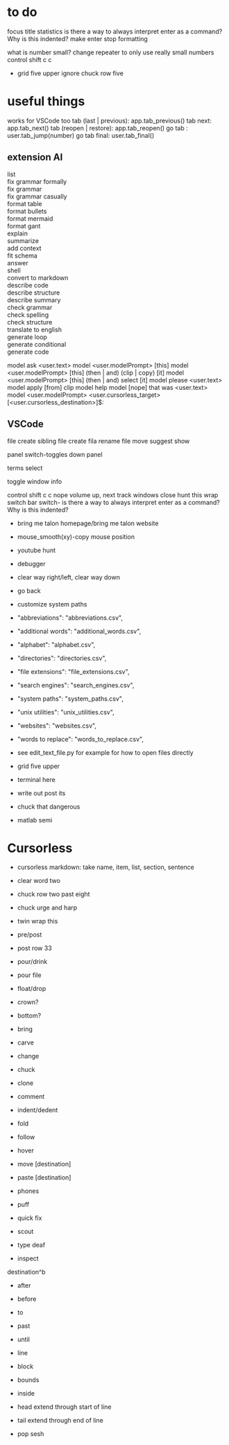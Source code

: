 # to do
focus title statistics
is there a way to always interpret enter as a command? Why is this indented?
make enter stop formatting

what is number small? change repeater to only use really small numbers
control shift c c
- grid five upper
ignore chuck row five

# useful things
works for VSCode too
tab (last | previous): app.tab_previous()
tab next: app.tab_next()
tab (reopen | restore): app.tab_reopen()
go tab <number>: user.tab_jump(number)
go tab final: user.tab_final()


## extension AI
list  
fix grammar formally  
fix grammar  
fix grammar casually  
format table  
format bullets  
format mermaid  
format gant  
explain  
summarize  
add context  
fit schema  
answer  
shell  
convert to markdown  
describe code  
describe structure  
describe summary  
check grammar  
check spelling  
check structure  
translate to english  
generate loop  
generate conditional  
generate code

model ask <user.text>
model <user.modelPrompt> [this]
model <user.modelPrompt> [this] (then | and) (clip | copy) [it]
model <user.modelPrompt> [this] (then | and) select [it]
model please <user.text>
model apply [from] clip
model help
model [nope] that was <user.text>
model <user.modelPrompt> <user.cursorless_target> [<user.cursorless_destination>]$:

## VSCode
file create sibling
file create
fila rename
file move
suggest show

panel switch-toggles down panel

terms select

toggle window info

control shift c c
nope
volume up, next track
windows close
hunt this <word>
wrap switch bar switch- is there a way to always interpret enter as a command? Why is this indented?

- bring me talon homepage/bring me talon website
- mouse_smooth(xy)-copy mouse position
- youtube hunt
- debugger
- clear way right/left, clear way down
- go back

- customize system paths
- "abbreviations": "abbreviations.csv",
- "additional words": "additional_words.csv",
- "alphabet": "alphabet.csv",
- "directories": "directories.csv",
- "file extensions": "file_extensions.csv",
- "search engines": "search_engines.csv",
- "system paths": "system_paths.csv",
- "unix utilities": "unix_utilities.csv",
- "websites": "websites.csv",
- "words to replace": "words_to_replace.csv",
- see edit_text_file.py for example for how to open files directly

- grid five upper
- terminal here
- write out post its
- chuck that dangerous
- matlab semi

# Cursorless
- cursorless markdown: take name, item, list, section, sentence
- clear word two
- chuck row two past eight
- chuck urge and harp
- twin wrap this

- pre/post
- post row 33
- pour/drink
- pour file
- float/drop
- crown?
- bottom?
- bring
- carve
- change
- chuck
- clone
- comment
- indent/dedent
- fold
- follow
- hover
- move [destination]
- paste [destination]
- phones

- puff
- quick fix
- scout
- type deaf
- inspect

destination^b 
- after
- before
- to

- past
- until

- line
- block
- bounds
- inside
- head extend through start of line
- tail extend through end of line

- pop sesh
                                                                                                                                                    
